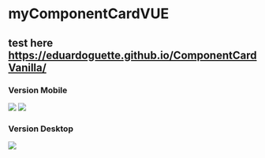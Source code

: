 # myComponentCardVUE
## test here https://eduardoguette.github.io/ComponentCardVanilla/
### Version Mobile
![](https://github.com/eduardoguette/ComponentCardVanilla/blob/master/card.png)
![](https://github.com/eduardoguette/ComponentCardVanilla/blob/master/card-movil.png)
### Version Desktop
![](https://github.com/eduardoguette/ComponentCardVanilla/blob/master/cad-desktop.png)
